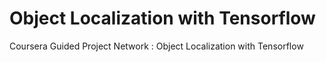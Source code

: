 # Object Localization with Tensorflow 
Coursera Guided Project Network : Object Localization with Tensorflow 
